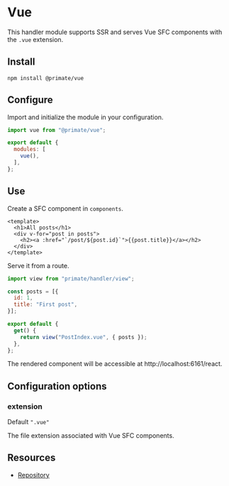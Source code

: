 # Vue

This handler module supports SSR and serves Vue SFC components with the `.vue`
extension.

## Install

`npm install @primate/vue`

## Configure

Import and initialize the module in your configuration.

```js caption=primate.config.js
import vue from "@primate/vue";

export default {
  modules: [
    vue(),
  ],
};
```

## Use

Create a SFC component in `components`.

```vue caption=components/PostIndex.vue
<template>
  <h1>All posts</h1>
  <div v-for="post in posts">
    <h2><a :href="`/post/${post.id}`">{{post.title}}</a></h2>
  </div>
</template>
```

Serve it from a route.

```js caption=routes/vue.js
import view from "primate/handler/view";

const posts = [{
  id: 1,
  title: "First post",
}];

export default {
  get() {
    return view("PostIndex.vue", { posts });
  },
};
```

The rendered component will be accessible at http://localhost:6161/react.

## Configuration options

### extension

Default `".vue"`

The file extension associated with Vue SFC components.

## Resources

* [Repository][repo]

[repo]: https://github.com/primate-run/primate/tree/master/packages/vue
